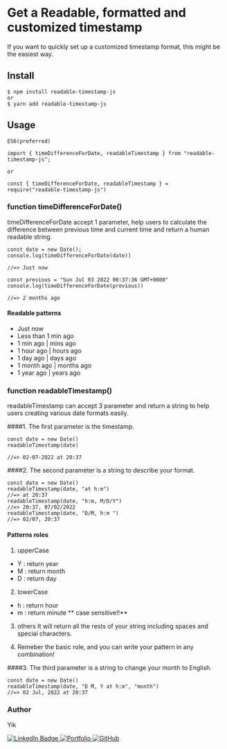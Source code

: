 # Get a Readable, formatted and customized timestamp

If you want to quickly set up a customized timestamp format, this might be the easiest way.

## Install

```
$ npm install readable-timestamp-js
or
$ yarn add readable-timestamp-js
```

## Usage

```
ES6(preferred)

import { timeDifferenceForDate, readableTimestamp } from "readable-timestamp-js";

or

const { timeDifferenceForDate, readableTimestamp } = require("readable-timestamp-js")
```

### function timeDifferenceForDate()

timeDifferenceForDate accept 1 parameter, help users to calculate the difference between previous time and current time and return a human readable string.

```
const date = new Date();
console.log(timeDifferenceForDate(date))

//=> Just now

const previous = "Sun Jul 03 2022 00:37:36 GMT+0000"
console.log(timeDifferenceForDate(previous))

//=> 2 months ago
```

#### Readable patterns

- Just now
- Less than 1 min ago
- 1 min ago | mins ago
- 1 hour ago | hours ago
- 1 day ago | days ago
- 1 month ago | months ago
- 1 year ago | years ago

### function readableTimestamp()

readableTimestamp can accept 3 parameter and return a string to help users creating various date formats easily.

####1. The first parameter is the timestamp.

```
const date = new Date()
readableTimestamp(date)

//=> 02-07-2022 at 20:37
```

####2. The second parameter is a string to describe your format.

```
const date = new Date()
readableTimestamp(date, "at h:m")
//=> at 20:37
readableTimestamp(date, "h:m, M/D/Y")
//=> 20:37, 07/02/2022
readableTimestamp(date, "D/M, h:m ")
//=> 02/07, 20:37
```

#### Patterns roles

1. upperCase

- Y : return year
- M : return month
- D : return day

2. lowerCase

- h : return hour
- m : return minute
  ** case sensitive!!**

3. others
   It will return all the rests of your string including spaces and special characters.

4. Remeber the basic role, and you can write your pattern in any combination!

####3. The third parameter is a string to change your month to English.

```
const date = new Date()
readableTimestamp(date, "D M, Y at h:m", "month")
//=> 02 Jul, 2022 at 20:37

```

### Author

Yik

<div align="start" id="badges">
  <a href="https://www.linkedin.com/in/yik-tung-yeung/">
    <img src="https://img.shields.io/badge/LinkedIn-blue?style=for-the-badge&logo=linkedin&logoColor=white" alt="LinkedIn Badge"/>
  </a>
  <a href="https://yik-portfolio.vercel.app/">
    <img src="https://img.shields.io/badge/-portfolio-white?style=for-the-badge&logo=Website&logoColor=black" alt="Portfolio"/>
  </a>
    <a href="https://github.com/fatcitydog">
    <img src="https://img.shields.io/badge/-GitHub-black?style=for-the-badge&logo=Website&logoColor=white" alt="GitHub"/>
  </a>
</div>
